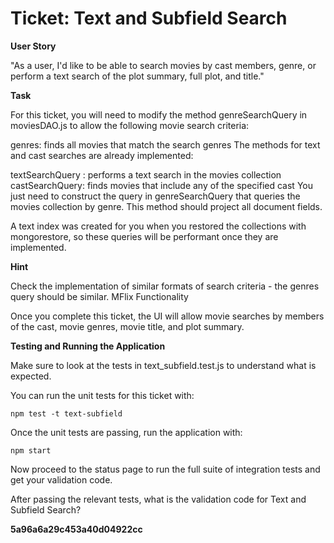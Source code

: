 # Ticket: Text and Subfield Search

**User Story**

"As a user, I'd like to be able to search movies by cast members, genre, or perform a text search of the plot summary, full plot, and title."

**Task**

For this ticket, you will need to modify the method genreSearchQuery in moviesDAO.js to allow the following movie search criteria:

genres: finds all movies that match the search genres
The methods for text and cast searches are already implemented:

textSearchQuery : performs a text search in the movies collection
castSearchQuery: finds movies that include any of the specified cast
You just need to construct the query in genreSearchQuery that queries the movies collection by genre. This method should project all document fields.

A text index was created for you when you restored the collections with mongorestore, so these queries will be performant once they are implemented.

**Hint**

Check the implementation of similar formats of search criteria - the genres query should be similar.
MFlix Functionality

Once you complete this ticket, the UI will allow movie searches by members of the cast, movie genres, movie title, and plot summary.

**Testing and Running the Application**

Make sure to look at the tests in text_subfield.test.js to understand what is expected.

You can run the unit tests for this ticket with:

```
npm test -t text-subfield
```

Once the unit tests are passing, run the application with:

```
npm start
```

Now proceed to the status page to run the full suite of integration tests and get your validation code.

After passing the relevant tests, what is the validation code for Text and Subfield Search?

**5a96a6a29c453a40d04922cc**

